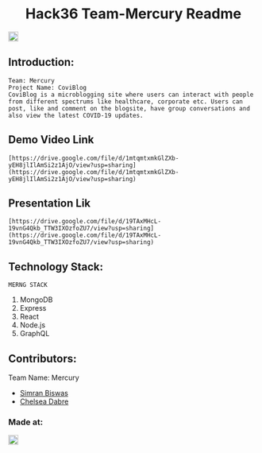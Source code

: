 <h1 align="center">Hack36 Team-Mercury Readme</h1>
<p align="center">
</p>

<a href="https://hack36.com"> <img src="http://bit.ly/BuiltAtHack36" height=20px> </a>


## Introduction:
	Team: Mercury
	Project Name: CoviBlog
	CoviBlog is a microblogging site where users can interact with people from different spectrums like healthcare, corporate etc. Users can post, like and comment on the blogsite, have group conversations and also view the latest COVID-19 updates.

  
## Demo Video Link
	[https://drive.google.com/file/d/1mtqmtxmkGlZXb-yEH8jlIlAmSi2z1AjO/view?usp=sharing](https://drive.google.com/file/d/1mtqmtxmkGlZXb-yEH8jlIlAmSi2z1AjO/view?usp=sharing)
	
## Presentation Lik
	[https://drive.google.com/file/d/19TAxMHcL-19vnG4Qkb_TTW3IXOzfoZU7/view?usp=sharing](https://drive.google.com/file/d/19TAxMHcL-19vnG4Qkb_TTW3IXOzfoZU7/view?usp=sharing)

## Technology Stack:
	MERNG STACK
  1) MongoDB
  2) Express
  3) React
  4) Node.js
  5) GraphQL
  

## Contributors:

Team Name: Mercury

* [Simran Biswas](https://github.com/simranbiswas) 
* [Chelsea Dabre](https://github.com/Chelsea0608)


### Made at:
<a href="https://hack36.com"> <img src="http://bit.ly/BuiltAtHack36" height=20px> </a>
